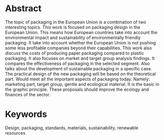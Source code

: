 # Abstract

The topic of packaging in the European Union is a combination of two interesting topics. This work is focused on packaging design in the European Union. This means how European countries take into account the environmental impact and sustainability of environmentally friendly packaging. It take into account whether the European Union is not pushing some less profitable companies beyond their capabilities. This work also discuss the costs of producing paper packaging compared to plastic packaging. It also focuses on market and target group analysis findings. It compares the effectiveness of packaging in the selected segment. Also talks about the development of sustainable packaging in a specific case. The practical design of the new packaging will be based on the theoretical part. Would meet all the important aspects of packaging today. Namely: marketing part, target group, gentle and ecological material. It is the basic in the graphic principle. These proposals should improve the ecology and finances of the sector.

# Keywords

Design, packaging, standards, materials, sustainability, renewable resources
